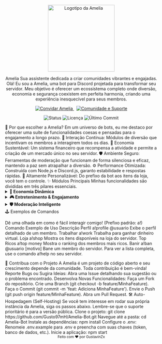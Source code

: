 <p align="center">
<img src="https://media.discordapp.net/attachments/1363936016276390122/1423499611984756748/amelia-avatar.png?ex=68e088d2&is=68df3752&hm=e7eb37bd71b61245a78c5ae32ebb7a378798d39974c99866139689dff30e8765&=&format=webp&quality=lossless&width=989&height=989" alt="Logotipo da Amelia" width="220">
</p>
<div align="center">
Amelia
Sua assistente dedicada a criar comunidades vibrantes e engajadas.
Olá! Eu sou a Amelia, uma bot para Discord projetada para transformar seu servidor. Meu objetivo é oferecer um ecossistema completo onde diversão, economia e segurança coexistem em perfeita harmonia, criando uma experiência inesquecível para seus membros.
  
</div>
<p align="center">
<a href="https://discord.com/oauth2/authorize?client_id=1359619071288807534&permissions=2278596077153527&integration_type=0&scope=bot">
<img src="https://img.shields.io/badge/Me%20adicione!-5865F2?style=for-the-badge&logo=discord&logoColor=white&labelColor=333" alt="Convidar Amelia">
</a>
&nbsp;
<a href="https://discord.gg/KbMvfeTs4u">
<img src="https://img.shields.io/badge/Comunidade-5865F2?style=for-the-badge&logo=discord&logoColor=white&labelColor=333" alt="Comunidade e Suporte">
</a>
</p>
<p align="center">
<img src="https://img.shields.io/badge/status-offline-red?style=flat-square" alt="Status">
<img src="https://img.shields.io/badge/license-MIT-important?style=flat-square" alt="Licença">
<img src="https://img.shields.io/github/last-commit/Gusto97mH/Amelia-Bot?style=flat-square" alt="Último Commit">
</p>
💎 Por que escolher a Amelia?
Em um universo de bots, eu me destaco por oferecer uma suíte de funcionalidades coesas e pensadas para o engajamento a longo prazo.
💬 Interação Contínua: Módulos de diversão que incentivam os membros a interagirem todos os dias.
💸 Economia Sustentável: Um sistema financeiro que recompensa a atividade e permite a criação de um mercado único no seu servidor.
🛡️ Ambiente Seguro: Ferramentas de moderação que funcionam de forma silenciosa e eficaz, mantendo a paz sem atrapalhar a diversão.
⚙️ Performance Otimizada: Construída com Node.js e Discord.js, garanto estabilidade e respostas rápidas.
🎨 Altamente Personalizável: Do prefixo da bot aos itens da loja, você tem o controle.
✨ Módulos Principais
Minhas funcionalidades são divididas em três pilares essenciais.
<details>
<summary><strong>💸 Economia Dinâmica</strong></summary>
<br>
Crie uma economia robusta e divertida no seu servidor.
Salários & Recompensas Diárias: Incentive a atividade com renda passiva e bônus.
Loja de Itens Virtual: Permita que membros comprem cargos, itens e outros benefícios com o dinheiro ganho.
Cassino & Jogos: Apostas, caça-níqueis e outros minigames para testar a sorte.
Rankings Financeiros: Uma tabela de classificação para os membros mais ricos.
</details>
<details>
<summary><strong>🎮 Entretenimento & Engajamento</strong></summary>
<br>
Mantenha sua comunidade ativa e entretida.
Comandos de Interação: Dezenas de ações com GIFs (abraçar, beijar, cafuné) para interações sociais.
Sistema de Reputação: Membros podem dar pontos de reputação uns aos outros.
Perfis Customizáveis: Perfis de usuário com bio, emblemas e estatísticas.
[Outra funcionalidade de diversão, ex: Casamento, Adoção de Pets, etc.]
</details>
<details>
<summary><strong>🛡️ Moderação Inteligente</strong></summary>
<br>
Ferramentas poderosas para manter a ordem e a segurança.
Controle de Membros: Comandos clássicos como ban, kick, mute e warn.
Registros de Auditoria (Logs): Registre todas as ações importantes em um canal dedicado.
Limpeza de Mensagens (Clear): Apague mensagens em massa de forma rápida e eficiente.
Permissões por Cargo: Configure quais cargos podem acessar comandos de moderação.
</details>
🕹️ Exemplos de Comandos
</p>
Dê uma olhada em como é fácil interagir comigo! (Prefixo padrão: a!)
Comando	Exemplo de Uso	Descrição
Perfil	a!profile @usuario	Exibe o perfil detalhado de um membro.
Trabalhar	a!work	Trabalha para ganhar dinheiro virtual.
Loja	a!shop	Mostra os itens disponíveis na loja do servidor.
Top Ricos	a!top money	Mostra o ranking dos membros mais ricos.
Banir	a!ban @usuario [motivo]	Bane um membro do servidor.
Para ver a lista completa, use o comando a!help no seu servidor.
</p>
💖 Contribua com o Projeto
A Amelia é um projeto de código aberto e seu crescimento depende da comunidade. Toda contribuição é bem-vinda!
Reporte Bugs ou Sugira Ideias: Abra uma Issue detalhando sua sugestão ou o problema encontrado.
Desenvolva Novas Funcionalidades:
Faça um Fork do repositório.
Crie uma Branch (git checkout -b feature/MinhaFeature).
Faça o Commit (git commit -m 'feat: Adiciona MinhaFeature').
Envie o Push (git push origin feature/MinhaFeature).
Abra um Pull Request.
🛠️ Auto-Hospedagem (Self-Hosting)
Se você tem interesse em rodar sua própria instância da Amelia, siga os passos abaixo. Lembre-se que o suporte prioritário é para a versão pública.
Clone o projeto: git clone https://github.com/Gusto97mH/Amelia-Bot.git
Navegue até a pasta: cd Amelia-Bot
Instale as dependências: npm install
Configure o .env: Renomeie .env.example para .env e preencha com suas chaves (token, banco de dados, etc.).
Inicie a aplicação: npm start
<br>
<div align="center">
<small>Feito com ❤️ por GustavinZx</small>
</div>
